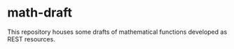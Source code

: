 # math-draft

This repository houses some drafts of mathematical functions developed as REST resources.
